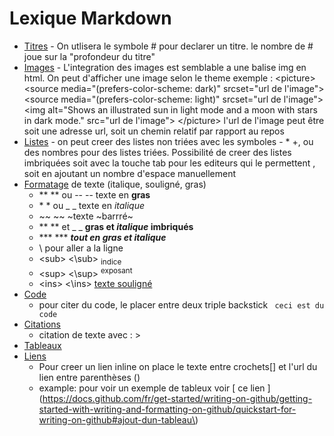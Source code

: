 # Lexique Markdown

  - <ins>Titres</ins>
        - On utlisera le symbole \# pour declarer un titre. le nombre de \# joue sur la "profondeur du titre"
  - <ins>Images</ins>
        - L'integration des images est semblable a une balise img en html. On peut d'afficher une image selon le theme
        exemple : 
        \<picture>
          \<source media="(prefers-color-scheme: dark)" srcset="url de l'image">
        \<source media="(prefers-color-scheme: light)" srcset="url de l'image">
        \<img alt="Shows an illustrated sun in light mode and a moon with stars in dark mode." src="url de l'image">
      \</picture>
        l'url de l'image peut être soit une adresse url, soit un chemin relatif par rapport au repos
  - <ins>Listes</ins>
        - on peut creer des listes non triées avec les symboles  - * +, ou des nombres pour des listes triées.
        Possibilité de creer des listes imbriquées soit avec la touche tab pour les editeurs qui le permettent , soit en 
        ajoutant un nombre d'espace manuellement
  - <ins>Formatage</ins> de texte (italique, souligné, gras)
    * \*\* \*\* ou \-\- \-\- texte en **gras**
    * \* \* ou \_ \_ texte en *italique*
    * \~\~ \~\~ ~texte ~barrré~
    * \*\* \*\* et \_ \_  **gras et _italique_ imbriqués**
    *  \*\*\* \*\*\* ***tout en gras et italique***
    * \\ pour aller a la ligne
    * \<sub> \<\sub> <sub>indice</sub>
    * \<sup> \<\sup> <sup>exposant</sup>
    * \<ins> \<\ins> <ins>texte souligné</ins>
  - <ins>Code</ins>
    * pour citer du code, le placer entre deux triple backstick ``` ceci est du code```
  - <ins>Citations</ins>
    * citation de texte avec : \>
  - <ins>Tableaux</ins>
  - <ins>Liens</ins>
      * Pour creer un lien inline on place le texte entre crochets\[\] et l'url du lien entre parenthèses \(\)
      * example: pour voir un exemple de tableux voir \[ ce lien \]\(https://docs.github.com/fr/get-started/writing-on-github/getting-started-with-writing-and-formatting-on-github/quickstart-for-writing-on-github#ajout-dun-tableau\)

